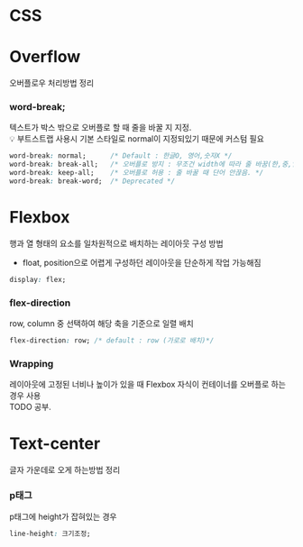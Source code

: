 # CSS

# Overflow
오버플로우 처리방법 정리
### word-break;
텍스트가 박스 밖으로 오버플로 할 때 줄을 바꿀 지 지정.  
💡 부트스트랩 사용시 기본 스타일로 normal이 지정되있기 때문에 커스텀 필요

```css
word-break: normal;      /* Default : 한글O, 영어,숫자X */ 
word-break: break-all;   /* 오버플로 방지 : 무조건 width에 따라 줄 바꿈(한,중,일 텍스트 제외) */
word-break: keep-all;    /* 오버플로 허용 : 줄 바꿀 때 단어 안끊음. */
word-break: break-word;  /* Deprecated */
```

# Flexbox
행과 열 형태의 요소를 일차원적으로 배치하는 레이아웃 구성 방법
- float, position으로 어렵게 구성하던 레이아웃을 단순하게 작업 가능해짐

```css
display: flex;
```
### flex-direction
row, column 중 선택하여 해당 축을 기준으로 일렬 배치
```css
flex-direction: row; /* default : row (가로로 배치)*/
```

### Wrapping
레이아웃에 고정된 너비나 높이가 있을 때 Flexbox 자식이 컨테이너를 오버플로 하는 경우 사용  
TODO 공부.

# Text-center
글자 가운데로 오게 하는방법 정리

### p태그
p태그에 height가 잡혀있는 경우
```css
line-height: 크기조정;
```